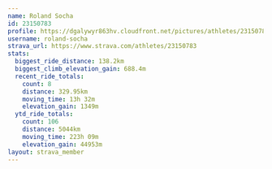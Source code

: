 ```yaml
---
name: Roland Socha
id: 23150783
profile: https://dgalywyr863hv.cloudfront.net/pictures/athletes/23150783/14745672/4/large.jpg
username: roland-socha
strava_url: https://www.strava.com/athletes/23150783
stats:
  biggest_ride_distance: 138.2km
  biggest_climb_elevation_gain: 688.4m
  recent_ride_totals:
    count: 8
    distance: 329.95km
    moving_time: 13h 32m
    elevation_gain: 1349m
  ytd_ride_totals:
    count: 106
    distance: 5044km
    moving_time: 223h 09m
    elevation_gain: 44953m
layout: strava_member
--- 
```

